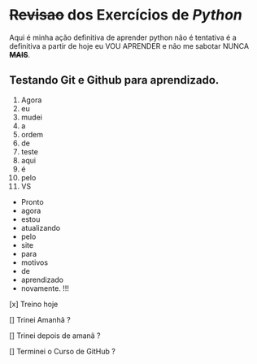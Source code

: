 # ~~Revisao~~ dos **Exercícios** de _Python_
Aqui é minha ação definitiva de aprender python não é tentativa é a definitiva a partir de hoje eu VOU APRENDER e não me sabotar NUNCA **~~MAIS~~**.

## Testando Git e Github para aprendizado.

1. Agora
1. eu
1. mudei
1. a
1. ordem
1. de
1. teste
1. aqui
1. é
1. pelo
1. VS

* Pronto
* agora
* estou
* atualizando
* pelo
* site
* para
* motivos
* de
* aprendizado
* novamente. !!!

[x] Treino hoje

[] Trinei Amanhã ?

[] Trinei depois de amanã ?

[] Terminei o Curso de GitHub ?
